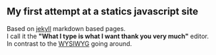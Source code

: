 ## My first attempt at a statics javascript site

Based on [jekyll](https://jekyllrb.com/) markdown based pages.  
I call it the **"What I type is what I want thank you very much"** editor.  
In contrast to the [WYSIWYG](https://en.wikipedia.org/wiki/WYSIWYG) going around.
